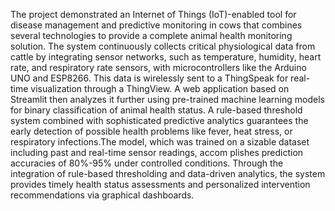  The project demonstrated an Internet of Things (IoT)-enabled tool for disease
 management and predictive monitoring in cows that combines several technologies
 to provide a complete animal health monitoring solution. The system continuously
 collects critical physiological data from cattle by integrating sensor networks,
 such as temperature, humidity, heart rate, and respiratory rate sensors, with
 microcontrollers like the Arduino UNO and ESP8266. This data is wirelessly
 sent to a ThingSpeak for real-time visualization through a ThingView. A web
 application based on Streamlit then analyzes it further using pre-trained machine
 learning models for binary classification of animal health status. A rule-based
 threshold system combined with sophisticated predictive analytics guarantees the
 early detection of possible health problems like fever, heat stress, or respiratory
 infections.The model, which was
 trained on a sizable dataset including past and real-time sensor readings, accom
plishes prediction accuracies of 80%-95% under controlled conditions. Through the
 integration of rule-based thresholding and data-driven analytics, the system provides
 timely health status assessments and personalized intervention recommendations via
 graphical dashboards.
